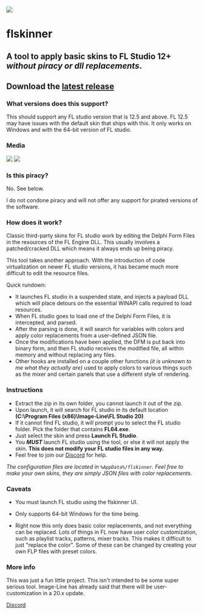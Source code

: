 # ![](https://i.imgur.com/3ivYF1X.png) 
# flskinner

## A tool to apply basic skins to FL Studio 12+ ***without piracy or dll replacements***.

## Download the [latest release](https://github.com/liquiad/flskinner/releases/latest/download/flskinner_x64_release.zip)

### What versions does this support?

This should support any FL studio version that is 12.5 and above.
FL 12.5 may have issues with the default skin that ships with this.
It only works on Windows and with the 64-bit version of FL studio.

### Media

![](https://i.imgur.com/m0pAfJC.png)
![](https://i.imgur.com/PTfK2su.png)

### Is this piracy?

No. See below.

I do not condone piracy and will not offer any support for pirated versions of the software.

### How does it work?

Classic third-party skins for FL studio work by editing the Delphi Form Files in the resources of the FL Engine DLL. This usually involves a patched/cracked DLL which means it always ends up being piracy.

This tool takes another approach. With the introduction of code virtualization on newer FL studio versions, it has became much more difficult to edit the resource files.

Quick rundown:

* It launches FL studio in a suspended state, and injects a payload DLL which will place detours on the essential WINAPI calls required to load resources.
* When FL studio goes to load one of the Delphi Form Files, it is intercepted, and parsed. 
* After the parsing is done, it will search for variables with colors and apply color replacements from a user-defined JSON file.
* Once the modifications have been applied, the DFM is put back into binary form, and then FL studio receives the modified file, all within memory and without replacing any files.
* Other hooks are installed on a couple other functions *(it is unknown to me what they actually are)* used to apply colors to various things such as the mixer and certain panels that use a different style of rendering.

### Instructions

* Extract the zip in its own folder, you cannot launch it out of the zip.
* Upon launch, it will search for FL studio in its default location **(C:\Program Files (x86)\Image-Line\FL Studio 20)**
* If it cannot find FL studio, it will prompt you to select the FL studio folder. Pick the folder that contains **FL64.exe**.
* Just select the skin and press **Launch FL Studio**.
* You ***MUST*** launch FL studio using the tool, or else it will not apply the skin. **This does not modify your FL studio files in any way.**
* Feel free to join our [Discord](https://discord.gg/QtVBJMe) for help.


*The configuration files are located in `%AppData%/flskinner`.
Feel free to make your own skins, they are simply JSON files with color replacements.*

### Caveats

* You must launch FL studio using the flskinner UI.

* Only supports 64-bit Windows for the time being.

* Right now this only does basic color replacements, and not everything can be replaced. Lots of things in FL now have user color customization, such as playlist tracks, patterns, mixer tracks. This makes it difficult to just "replace the color". Some of these can be changed by creating your own FLP files with preset colors.

### More info

This was just a fun little project. This isn't intended to be some super serious tool. Image-Line has already said that there will be user-customization in a 20.x update.

[Discord](https://discord.gg/QtVBJMe)

